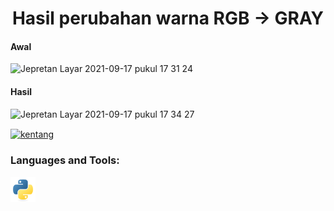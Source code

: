 
<h1 align="center">Hasil perubahan warna RGB -> GRAY</h1>

<!-- <h3 align="center">Orbit-AI-Gen-Y</h3> -->
<!-- <h4 align="center"></h4> -->

<h4 align="left"> Awal  </h4>
<p align="left"> <img width="500" alt="Jepretan Layar 2021-09-17 pukul 17 31 24" src="https://user-images.githubusercontent.com/67110994/133768786-df1a870c-37b6-4307-9d83-58853cea5c67.png"> </p>

<h4 align="left"> Hasil  </h4>
<p align="left"><img width="500" alt="Jepretan Layar 2021-09-17 pukul 17 34 27" src="https://user-images.githubusercontent.com/67110994/133769165-c2e7245a-9642-4629-9cc0-88a1d38f087f.png">
  </p>

<p align="left">
<a href="https://dev.to/kentang" target="blank"><img align="center" src="https://cdn.jsdelivr.net/npm/simple-icons@3.0.1/icons/dev-dot-to.svg" alt="kentang" height="30" width="40" /></a>
</p>

<h3 align="left">Languages and Tools:</h3>
<p align="left"> <a href="https://www.python.org" target="_blank"> <img src="https://raw.githubusercontent.com/devicons/devicon/master/icons/python/python-original.svg" alt="python" width="40" height="40"/> </a> </p>
